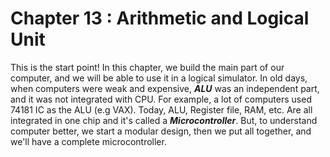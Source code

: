 # Chapter 13 : Arithmetic and Logical Unit

This is the start point! In this chapter, we build the main part of our computer, and we will be able to use it in a logical simulator. 
In old days, when computers were weak and expensive, ***ALU*** was an independent part, and it was not integrated with CPU. For example, 
a lot of computers used 74181 IC as the ALU (e.g VAX). Today, ALU, Register file, RAM, etc. Are all integrated in one chip and it's called 
a ***Microcontroller***. But, to understand computer better, we start a modular design, then we put all together, and we'll have a complete 
microcontroller. 